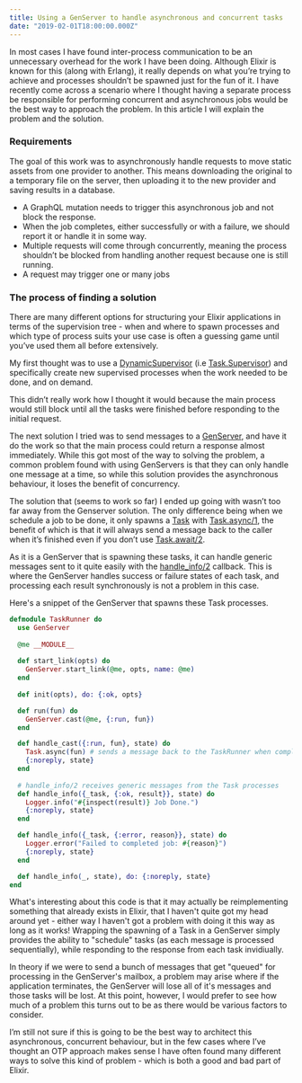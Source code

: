```yaml
---
title: Using a GenServer to handle asynchronous and concurrent tasks 
date: "2019-02-01T18:00:00.000Z"
---
```


In most cases I have found inter-process communication to be an unnecessary overhead for the work I have been doing. Although Elixir is known for this (along with Erlang), it really depends on what you’re trying to achieve and processes shouldn’t be spawned just for the fun of it. I have recently come across a scenario where I thought having a separate process be responsible for performing concurrent and asynchronous jobs would be the best way to approach the problem. In this article I will explain the problem and the solution. 

### Requirements

The goal of this work was to asynchronously handle requests to move static assets from one provider to another. This means downloading the original to a temporary file on the server, then uploading it to the new provider and saving results in a database. 

- A GraphQL mutation needs to trigger this asynchronous job and not block the response. 
- When the job completes, either successfully or with a failure, we should report it or handle it in some way. 
- Multiple requests will come through concurrently, meaning the process shouldn’t be blocked from handling another request because one is still running. 
- A request may trigger one or many jobs

### The process of finding a solution

There are many different options for structuring your Elixir applications in terms of the supervision tree - when and where to spawn processes and which type of process suits your use case is often a guessing game until you’ve used them all before extensively. 

My first thought was to use a [DynamicSupervisor](https://hexdocs.pm/elixir/DynamicSupervisor.html) (i.e [Task.Supervisor](https://hexdocs.pm/elixir/Task.Supervisor.html)) and specifically create new supervised processes when the work needed to be done, and on demand.

This didn’t really work how I thought it would because the main process would still block until all the tasks were finished before responding to the initial request. 

The next solution I tried was to send messages to a [GenServer](https://hexdocs.pm/elixir/GenServer.html), and have it do the work so that the main process could return a response almost immediately. While this got most of the way to solving the problem, a common problem found with using GenServers is that they can only handle one message at a time, so while this solution provides the asynchronous behaviour, it loses the benefit of concurrency. 

The solution that (seems to work so far) I ended up going with wasn’t too far away from the Genserver solution. The only difference being when we schedule a job to be done, it only spawns a [Task](https://hexdocs.pm/elixir/Task.html) with [Task.async/1](https://hexdocs.pm/elixir/Task.html#async/1), the benefit of which is that it will always send a message back to the caller when it’s finished even if you don’t use [Task.await/2](https://hexdocs.pm/elixir/Task.html#await/2). 

As it is a GenServer that is spawning these tasks, it can handle generic messages sent to it quite easily with the [handle_info/2](https://hexdocs.pm/elixir/GenServer.html#c:handle_info/2) callback. This is where the GenServer handles success or failure states of each task, and processing each result synchronously is not a problem in this case. 

Here's a snippet of the GenServer that spawns these Task processes.
```elixir
defmodule TaskRunner do
  use GenServer
  
  @me __MODULE__
  
  def start_link(opts) do
    GenServer.start_link(@me, opts, name: @me)
  end
  
  def init(opts), do: {:ok, opts}

  def run(fun) do
    GenServer.cast(@me, {:run, fun})
  end

  def handle_cast({:run, fun}, state) do
    Task.async(fun) # sends a message back to the TaskRunner when completed
    {:noreply, state}
  end
  
  # handle_info/2 receives generic messages from the Task processes
  def handle_info({_task, {:ok, result}}, state) do
    Logger.info("#{inspect(result)} Job Done.")
    {:noreply, state}
  end

  def handle_info({_task, {:error, reason}}, state) do
    Logger.error("Failed to completed job: #{reason}")
    {:noreply, state}
  end

  def handle_info(_, state), do: {:noreply, state}
end
```


What's interesting about this code is that it may actually be reimplementing something that already exists in Elixir, that I haven't quite got my head around yet - either way I haven't got a problem with doing it this way as long as it works! Wrapping the spawning of a Task in a GenServer simply provides the ability to "schedule" tasks (as each message is processed sequentially), while responding to the response from each task invidiually.

In theory if we were to send a bunch of messages that get "queued" for processing in the GenServer's mailbox, a problem may arise where if the application terminates, the GenServer will lose all of it's messages and those tasks will be lost. At this point, however, I would prefer to see how much of a problem this turns out to be as there would be various factors to consider.

I’m still not sure if this is going to be the best way to architect this asynchronous, concurrent behaviour, but in the few cases where I’ve thought an OTP approach makes sense I have often found many different ways to solve this kind of problem - which is both a good and bad part of Elixir.